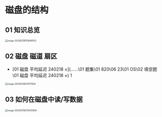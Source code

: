 # 磁盘的结构



## 01 知识总览

<img src="https://cvp.oss-cn-shanghai.aliyuncs.com/picgo/202402181536177.png" alt="image-20240218153648103" style="zoom:50%;" />

## 02 磁盘 磁道 扇区

*   [01 磁盘 平均延迟 240218 ×](..\..\..\01 题集\01 820\06 23\01 OS\02 填空题\01 磁盘 平均延迟 240218 ×)  1

<img src="https://cvp.oss-cn-shanghai.aliyuncs.com/picgo/202402182101975.png" alt="image-20240218210117628" style="zoom:50%;" />



## 03 如何在磁盘中读/写数据

<img src="https://cvp.oss-cn-shanghai.aliyuncs.com/picgo/202402182154189.png" alt="image-20240218215403934" style="zoom:50%;" />
